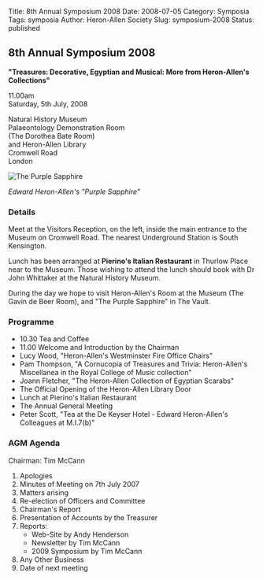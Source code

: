 Title: 8th Annual Symposium 2008
Date: 2008-07-05
Category: Symposia
Tags: symposia
Author: Heron-Allen Society
Slug: symposium-2008
Status: published

## 8th Annual Symposium 2008

**"Treasures: Decorative, Egyptian and Musical: More from Heron-Allen's Collections"**

11.00am  
Saturday, 5th July, 2008

Natural History Museum  
Palaeontology Demonstration Room  
(The Dorothea Bate Room)  
and Heron-Allen Library  
Cromwell Road  
London

![The Purple Sapphire](/images/symposia/purple-sapphire.jpg)

*Edward Heron-Allen's "Purple Sapphire"*

### Details

Meet at the Visitors Reception, on the left, inside the main entrance to the Museum on Cromwell Road. The nearest Underground Station is South Kensington.

Lunch has been arranged at **Pierino's Italian Restaurant** in Thurlow Place near to the Museum. Those wishing to attend the lunch should book with Dr John Whittaker at the Natural History Museum.

During the day we hope to visit Heron-Allen's Room at the Museum (The Gavin de Beer Room), and "The Purple Sapphire" in The Vault.

### Programme

- 10.30 Tea and Coffee
- 11.00 Welcome and Introduction by the Chairman
- Lucy Wood, "Heron-Allen's Westminster Fire Office Chairs"
- Pam Thompson, "A Cornucopia of Treasures and Trivia: Heron-Allen's Miscellanea in the Royal College of Music collection"
- Joann Fletcher, "The Heron-Allen Collection of Egyptian Scarabs"
- The Official Opening of the Heron-Allen Library Door
- Lunch at Pierino's Italian Restaurant
- The Annual General Meeting
- Peter Scott, "Tea at the De Keyser Hotel - Edward Heron-Allen's Colleagues at M.I.7(b)"

### AGM Agenda

Chairman: Tim McCann

1. Apologies
2. Minutes of Meeting on 7th July 2007
3. Matters arising
4. Re-election of Officers and Committee
5. Chairman's Report
6. Presentation of Accounts by the Treasurer
7. Reports:
   - Web-Site by Andy Henderson
   - Newsletter by Tim McCann
   - 2009 Symposium by Tim McCann
8. Any Other Business
9. Date of next meeting
